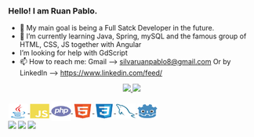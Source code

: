 ### Hello! I am Ruan Pablo.

- 🔭 My main goal is being a Full Satck Developer in the future.
- 🌱 I’m currently learning Java, Spring, mySQL and the famous group of HTML, CSS, JS together with Angular
-  I’m looking for help with GdScript 
- 📫 How to reach me: Gmail --> silvaruanpablo8@gmail.com  Or by LinkedIn --> https://www.linkedin.com/feed/

<div align="center">
  <a href="https://github.com/Ruan-Pablo-Silva">
  <img height="180em" src="https://github-readme-stats.vercel.app/api?username=RuanPablo&show_icons=true&theme=tokyonight&include_all_commits=true&count_private=true"/>
  <img height="180em" src="https://github-readme-stats.vercel.app/api/top-langs/?username=RuanPablo&layout=compact&langs_count=7&theme=tokyonight"/>
</div>
</div>
    
<div style="display: inline_block"><br>
  <img align="center" alt="Rafa-Java" height="30" width="40" src="https://github.com/devicons/devicon/blob/master/icons/java/java-original.svg">
  <img align="center" alt="Rafa-Jscript" height="30" width="40" src="https://github.com/devicons/devicon/blob/master/icons/javascript/javascript-plain.svg">
  <img align="center" alt="Ruan-php" height="40" width="40" src="https://github.com/devicons/devicon/blob/master/icons/php/php-plain.svg">
  <img align="center" alt="Ruan-HTML" height="30" width="40" src="https://raw.githubusercontent.com/devicons/devicon/master/icons/html5/html5-original.svg">
  <img align="center" alt="Ruan-CSS" height="30" width="40" src="https://raw.githubusercontent.com/devicons/devicon/master/icons/css3/css3-original.svg">
  <img align="center" alt="Ruan-mySQL" height="30" width="40" src="https://github.com/devicons/devicon/blob/master/icons/mysql/mysql-plain.svg">
  <img align="center" alt="Ruan-Godot" height="30" width="40" src="https://github.com/devicons/devicon/blob/master/icons/godot/godot-original.svg">
</div>

<div> 
  <a href="https://www.linkedin.com/in/ruan-pablo-a80b28217/" target="_blank"><img src="https://img.shields.io/badge/LinkedIn-0077B5?style=for-the-badge&logo=linkedin&logoColor=white" target="_blank"></a>
  <a href = "mailto:silvaruanpablo8@gmail.com@gmail.com"><img src="https://img.shields.io/badge/-Gmail-%23333?style=for-the-badge&logo=gmail&logoColor=white" target="_blank"></a>
  <a href="https://wa.me/5544998127542" target="_blank"><img src="https://img.shields.io/badge/WhatsApp-25D366?style=for-the-badge&logo=whatsapp&logoColor=white" target="_blank"></a> 
</div>



    
